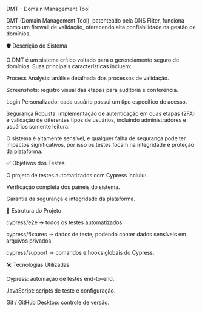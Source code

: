 DMT - Domain Management Tool

DMT (Domain Management Tool), patenteado pela DNS Filter, funciona como um firewall de validação, oferecendo alta confiabilidade na gestão de domínios.

🛡️ Descrição do Sistema

O DMT é um sistema crítico voltado para o gerenciamento seguro de domínios. Suas principais características incluem:

Process Analysis: análise detalhada dos processos de validação.

Screenshots: registro visual das etapas para auditoria e conferência.

Login Personalizado: cada usuário possui um tipo específico de acesso.

Segurança Robusta: implementação de autenticação em duas etapas (2FA) e validação de diferentes tipos de usuários, incluindo administradores e usuários somente leitura.

O sistema é altamente sensível, e qualquer falha de segurança pode ter impactos significativos, por isso os testes focam na integridade e proteção da plataforma.

✅ Objetivos dos Testes

O projeto de testes automatizados com Cypress incluiu:

Verificação completa dos painéis do sistema.

Garantia da segurança e integridade da plataforma.

📂 Estrutura do Projeto

cypress/e2e → todos os testes automatizados.

cypress/fixtures → dados de teste, podendo conter dados sensíveis em arquivos privados.

cypress/support → comandos e hooks globais do Cypress.

🛠️ Tecnologias Utilizadas

Cypress: automação de testes end-to-end.

JavaScript: scripts de teste e configuração.

Git / GitHub Desktop: controle de versão.

